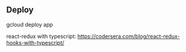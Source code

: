 ## Deploy

gcloud deploy app

react-redux with typescript:
https://codersera.com/blog/react-redux-hooks-with-typescript/